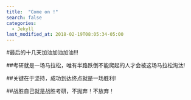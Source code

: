 ```yaml
---
title:  "Come on !"
search: false
categories: 
  - Jekyll
last_modified_at: 2018-02-19T08:05:34-05:00
---
```

#最后的十几天加油加油加油!!!

##考研就是一场马拉松，唯有半路跌倒不能爬起的人才会被这场马拉松淘汰!

##关键在于坚持，成功到达终点就是一场胜利!

##战胜自己就是战胜考研，不抛弃！不放弃！

